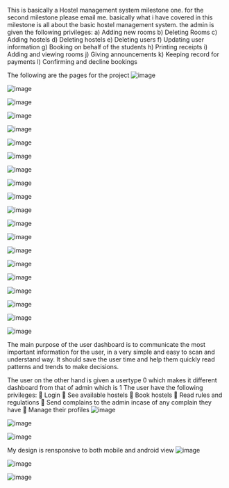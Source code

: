 This is basically a Hostel management system milestone one. for the second milestone please email me. 
basically what i have covered in this milestone is all about the basic hostel management system.
the admin is given the following privileges:
a)	Adding new rooms
b)	Deleting Rooms
c)	Adding hostels
d)	Deleting hostels
e)	Deleting users
f)	Updating user information
g)	Booking on behalf of the students
h)	Printing receipts
i)	Adding and viewing rooms
j)	Giving announcements
k)	Keeping record for payments
l)	Confirming and decline bookings



The following are the pages for the project
![image](https://user-images.githubusercontent.com/112067611/188542622-1541f4e3-3121-4356-a0ac-2744718cec80.png)


![image](https://user-images.githubusercontent.com/112067611/188542655-b21f0ec4-7905-40fd-9fff-82743d70f5ed.png)


![image](https://user-images.githubusercontent.com/112067611/188542693-a3942d45-7d92-4280-9687-3b6eb1a4f297.png)


![image](https://user-images.githubusercontent.com/112067611/188542728-9cf5ff00-eb15-449e-8398-eb6a7182d2a5.png)



![image](https://user-images.githubusercontent.com/112067611/188542747-1d6d0fb8-ba03-46fb-93af-c570061611c1.png)

![image](https://user-images.githubusercontent.com/112067611/188542767-392d79d5-a1fb-460a-9a00-4abb6ab54bfe.png)

![image](https://user-images.githubusercontent.com/112067611/188542795-bf74ffad-91af-4b2b-a23d-8d3169aea2cd.png)

![image](https://user-images.githubusercontent.com/112067611/188542816-531e7125-26ec-4c38-9a18-e8befff877f9.png)


![image](https://user-images.githubusercontent.com/112067611/188542832-a62c27a3-e7d9-4556-a186-9547a15f0b75.png)




![image](https://user-images.githubusercontent.com/112067611/188542907-475b6c22-40c5-4df9-9ace-2e45590fb7e0.png)

![image](https://user-images.githubusercontent.com/112067611/188542950-edaf437f-8dc1-4d35-b109-252da535e847.png)

![image](https://user-images.githubusercontent.com/112067611/188542976-fbf50c66-72f5-42c2-85ef-224b6233cc76.png)

![image](https://user-images.githubusercontent.com/112067611/188542998-b670f7e3-72e9-4c2a-b8c0-c80098cc3118.png)


![image](https://user-images.githubusercontent.com/112067611/188543038-7b59c257-b1c0-41d4-a7ec-3ae4062a8119.png)

![image](https://user-images.githubusercontent.com/112067611/188543058-f1faffd7-90b7-4f2c-bedf-99a0cdf4a75c.png)


![image](https://user-images.githubusercontent.com/112067611/188543077-5d3e9a35-7f16-464a-bdbb-0870bd8413c1.png)


![image](https://user-images.githubusercontent.com/112067611/188543116-30df9cda-ec77-41ee-848e-bb0a738c4fbd.png)


![image](https://user-images.githubusercontent.com/112067611/188543148-a18c05b7-040d-4a11-b3a2-347d5d92587b.png)

![image](https://user-images.githubusercontent.com/112067611/188543162-a3519684-838d-4dc4-9287-31a77be10a83.png)


![image](https://user-images.githubusercontent.com/112067611/188543184-645a4a84-3893-4eb1-bd8b-acaf1db40ac8.png)



The main purpose of the user dashboard is to communicate the most important information for the user, in a very simple and easy to scan and understand way. It should save the user time and help them quickly read patterns and trends to make decisions.

The user on the other hand is given a usertype 0 which makes it different dashboard from that of admin which is 1
The user have the following privileges:
	Login
	See available hostels
	Book hostels
	Read rules and regulations
	Send complains to the admin incase of any complain they have
	Manage their profiles
![image](https://user-images.githubusercontent.com/112067611/188543465-fb96c413-8cb2-4706-bfde-aa0c1fda6364.png)

![image](https://user-images.githubusercontent.com/112067611/188543609-0d361f0a-fc04-4afb-a2b6-3ab854c8c86b.png)

![image](https://user-images.githubusercontent.com/112067611/188543646-41841982-4d8e-45d6-bfba-908198867130.png)


My design is rensponsive to both mobile and android view
![image](https://user-images.githubusercontent.com/112067611/188543769-ca3cbb2f-7d59-41bb-9166-13b1cc994584.png)

![image](https://user-images.githubusercontent.com/112067611/188543853-eabeec33-ac37-491a-b11f-f1ecf07ebf09.png)

![image](https://user-images.githubusercontent.com/112067611/188543937-db8ec3dc-33c2-4afd-aae2-e89e7b91a34e.png)








